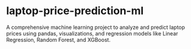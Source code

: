 # laptop-price-prediction-ml
A comprehensive machine learning project to analyze and predict laptop prices using pandas, visualizations, and regression models like Linear Regression, Random Forest, and XGBoost.
